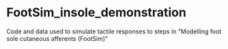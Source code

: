 # FootSim_insole_demonstration
Code and data used to simulate tactile responses to steps in "Modelling foot sole cutaneous afferents (FootSim)"
